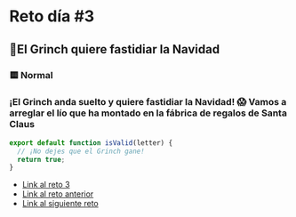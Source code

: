 # Reto día #3

## 🎄El Grinch quiere fastidiar la Navidad

### 🟨 Normal

### ¡El Grinch anda suelto y quiere fastidiar la Navidad! 😱 Vamos a arreglar el lío que ha montado en la fábrica de regalos de Santa Claus

```js
export default function isValid(letter) {
  // ¡No dejes que el Grinch gane!
  return true;
}
```

- [Link al reto 3](https://adventjs.dev/challenges/03)
- [Link al reto anterior](https://adventjs.dev/challenges/02)
- [Link al siguiente reto](https://adventjs.dev/challenges/04)
